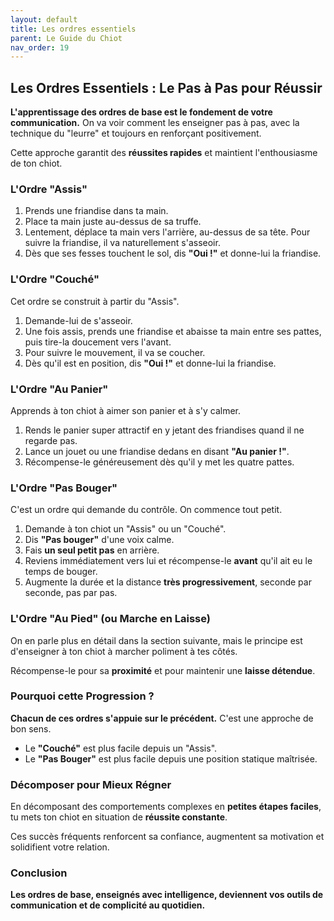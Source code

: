 ```yaml
---
layout: default
title: Les ordres essentiels
parent: Le Guide du Chiot
nav_order: 19
---
```


## **Les Ordres Essentiels : Le Pas à Pas pour Réussir**

**L'apprentissage des ordres de base est le fondement de votre communication.** On va voir comment les enseigner pas à pas, avec la technique du "leurre" et toujours en renforçant positivement.

Cette approche garantit des **réussites rapides** et maintient l'enthousiasme de ton chiot.

### **L'Ordre "Assis"**

1.  Prends une friandise dans ta main.
2.  Place ta main juste au-dessus de sa truffe.
3.  Lentement, déplace ta main vers l'arrière, au-dessus de sa tête. Pour suivre la friandise, il va naturellement s'asseoir.
4.  Dès que ses fesses touchent le sol, dis **"Oui !"** et donne-lui la friandise.

### **L'Ordre "Couché"**

Cet ordre se construit à partir du "Assis".
1.  Demande-lui de s'asseoir.
2.  Une fois assis, prends une friandise et abaisse ta main entre ses pattes, puis tire-la doucement vers l'avant.
3.  Pour suivre le mouvement, il va se coucher.
4.  Dès qu'il est en position, dis **"Oui !"** et donne-lui la friandise.

### **L'Ordre "Au Panier"**

Apprends à ton chiot à aimer son panier et à s'y calmer.
1.  Rends le panier super attractif en y jetant des friandises quand il ne regarde pas.
2.  Lance un jouet ou une friandise dedans en disant **"Au panier !"**.
3.  Récompense-le généreusement dès qu'il y met les quatre pattes.

### **L'Ordre "Pas Bouger"**

C'est un ordre qui demande du contrôle. On commence tout petit.
1.  Demande à ton chiot un "Assis" ou un "Couché".
2.  Dis **"Pas bouger"** d'une voix calme.
3.  Fais **un seul petit pas** en arrière.
4.  Reviens immédiatement vers lui et récompense-le **avant** qu'il ait eu le temps de bouger.
5.  Augmente la durée et la distance **très progressivement**, seconde par seconde, pas par pas.

### **L'Ordre "Au Pied" (ou Marche en Laisse)**

On en parle plus en détail dans la section suivante, mais le principe est d'enseigner à ton chiot à marcher poliment à tes côtés.

Récompense-le pour sa **proximité** et pour maintenir une **laisse détendue**.

### **Pourquoi cette Progression ?**

**Chacun de ces ordres s'appuie sur le précédent.** C'est une approche de bon sens.
- Le **"Couché"** est plus facile depuis un "Assis".
- Le **"Pas Bouger"** est plus facile depuis une position statique maîtrisée.

### **Décomposer pour Mieux Régner**

En décomposant des comportements complexes en **petites étapes faciles**, tu mets ton chiot en situation de **réussite constante**.

Ces succès fréquents renforcent sa confiance, augmentent sa motivation et solidifient votre relation.

### **Conclusion**

**Les ordres de base, enseignés avec intelligence, deviennent vos outils de communication et de complicité au quotidien.** 